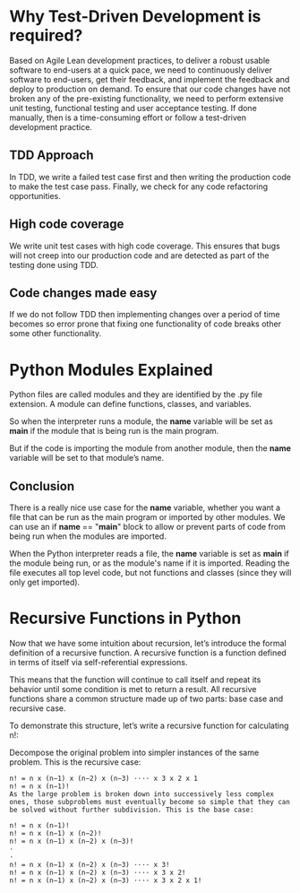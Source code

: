 # Why Test-Driven Development is required?
Based on Agile Lean development practices, to deliver a robust usable software to end-users at a quick pace, we need to continuously deliver software to end-users, get their feedback, and implement the feedback and deploy to production on demand.
To ensure that our code changes have not broken any of the pre-existing functionality, we need to perform extensive unit testing, functional testing and user acceptance testing. If done manually, then is a time-consuming effort or follow a test-driven development practice.
## TDD Approach
In TDD, we write a failed test case first and then writing the production code to make the test case pass. Finally, we check for any code refactoring opportunities.
## High code coverage
We write unit test cases with high code coverage. This ensures that bugs will not creep into our production code and are detected as part of the testing done using TDD.
## Code changes made easy
If we do not follow TDD then implementing changes over a period of time becomes so error prone that fixing one functionality of code breaks other some other functionality.

# Python Modules Explained
Python files are called modules and they are identified by the .py file extension. A module can define functions, classes, and variables.

So when the interpreter runs a module, the __name__ variable will be set as  __main__ if the module that is being run is the main program.

But if the code is importing the module from another module, then the __name__  variable will be set to that module’s name.

## Conclusion
There is a really nice use case for the __name__ variable, whether you want a file that can be run as the main program or imported by other modules. We can use an if __name__ == "__main__" block to allow or prevent parts of code from being run when the modules are imported.

When the Python interpreter reads a file, the __name__ variable is set as __main__ if the module being run, or as the module's name if it is imported. Reading the file executes all top level code, but not functions and classes (since they will only get imported).

# Recursive Functions in Python
Now that we have some intuition about recursion, let’s introduce the formal definition of a recursive function. A recursive function is a function defined in terms of itself via self-referential expressions.

This means that the function will continue to call itself and repeat its behavior until some condition is met to return a result. All recursive functions share a common structure made up of two parts: base case and recursive case.

To demonstrate this structure, let’s write a recursive function for calculating n!:

Decompose the original problem into simpler instances of the same problem. This is the recursive case:
```
n! = n x (n−1) x (n−2) x (n−3) ⋅⋅⋅⋅ x 3 x 2 x 1
n! = n x (n−1)!
As the large problem is broken down into successively less complex ones, those subproblems must eventually become so simple that they can be solved without further subdivision. This is the base case:

n! = n x (n−1)! 
n! = n x (n−1) x (n−2)!
n! = n x (n−1) x (n−2) x (n−3)!
⋅
⋅
n! = n x (n−1) x (n−2) x (n−3) ⋅⋅⋅⋅ x 3!
n! = n x (n−1) x (n−2) x (n−3) ⋅⋅⋅⋅ x 3 x 2!
n! = n x (n−1) x (n−2) x (n−3) ⋅⋅⋅⋅ x 3 x 2 x 1!
```
